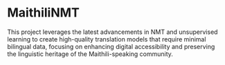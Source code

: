 # MaithiliNMT
This project leverages the latest advancements in NMT and unsupervised learning to create high-quality translation models that require minimal bilingual data, focusing on enhancing digital accessibility and preserving the linguistic heritage of the Maithili-speaking community.
